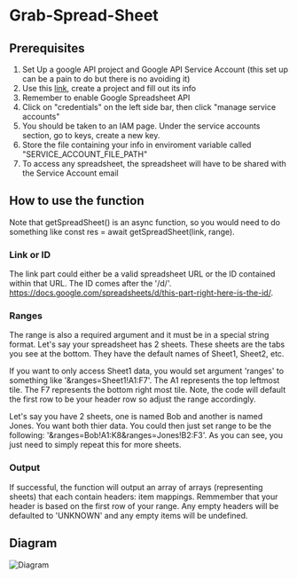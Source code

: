 # Grab-Spread-Sheet

## Prerequisites

1. Set Up a google API project and Google API Service Account (this set up can be a pain to do but there is no avoiding it)
2. Use this [link](https://console.cloud.google.com/apis/dashboard), create a project and fill out its info
3. Remember to enable Google Spreadsheet API
4. Click on "credentials" on the left side bar, then click "manage service accounts"
5. You should be taken to an IAM page. Under the service accounts section, go to keys, create a new key.
6. Store the file containing your info in enviroment variable called "SERVICE_ACCOUNT_FILE_PATH"
7. To access any spreadsheet, the spreadsheet will have to be shared with the Service Account email


## How to use the function

Note that getSpreadSheet() is an async function, so you would need to do something like const res = await getSpreadSheet(link, range).

### Link or ID
The link part could either be a valid spreadsheet URL or the ID contained within that URL. The ID comes after the '/d/'. 
https://docs.google.com/spreadsheets/d/this-part-right-here-is-the-id/. 

### Ranges
The range is also a required argument and it must be in a special string format. Let's say your spreadsheet has 2 sheets. These sheets
are the tabs you see at the bottom. They have the default names of Sheet1, Sheet2, etc. 

If you want to only access Sheet1 data, you would set argument 'ranges' to something like '&ranges=Sheet1!A1:F7'. The A1 represents the 
top leftmost tile. The F7 represents the bottom right most tile. Note, the code will default the first row to be your header row so 
adjust the range accordingly.

Let's say you have 2 sheets, one is named Bob and another is named Jones. You want both thier data. You could then just set range
to be the following: '&ranges=Bob!A1:K8&ranges=Jones!B2:F3'. As you can see, you just need to simply repeat this for more sheets.

### Output
If successful, the function will output an array of arrays (representing sheets) that each contain headers: item mappings.
Remmember that your header is based on the first row of your range. Any empty headers will be defaulted to 'UNKNOWN' and
any empty items will be undefined. 


## Diagram
![Diagram](https://cdn.discordapp.com/attachments/371115539365494794/998729669924880575/unknown.png)
